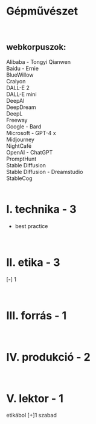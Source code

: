 # Gépművészet

<br />

## webkorpuszok:


Alibaba - Tongyi Qianwen<br />
Baidu - Ernie<br />
BlueWillow<br />
Craiyon<br />
DALL-E 2<br />
DALL-E mini<br />
DeepAI<br />
DeepDream<br />
DeepL<br />
Freeway<br />
Google - Bard<br />
Microsoft - GPT-4 x<br />
Midjourney<br />
NightCafé<br />
OpenAI - ChatGPT<br />
PromptHunt<br />
Stable Diffusion<br />
Stable Diffusion - Dreamstudio<br />
StableCog<br />
<br />

# I. technika - 3
+ best practice
<br />

# II. etika - 3
[-] 1

<br />

# III. forrás - 1

<br />

# IV. produkció - 2

<br />

# V. lektor - 1

etikábol [+]1 szabad
